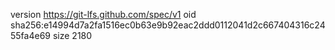 version https://git-lfs.github.com/spec/v1
oid sha256:e14994d7a2fa1516ec0b63e9b92eac2ddd0112041d2c667404316c2455fa4e69
size 2180
